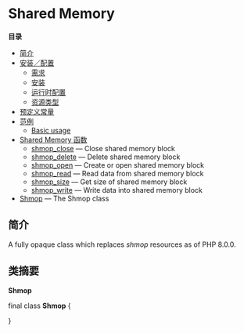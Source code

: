 Shared Memory
=============

**目录**

-   [简介](/intro/shmop.html)
-   [安装／配置](/shmop/setup.html)
    -   [需求](/shmop/setup.html#需求)
    -   [安装](/shmop/setup.html#安装)
    -   [运行时配置](/shmop/setup.html#运行时配置)
    -   [资源类型](/shmop/setup.html#资源类型)
-   [预定义常量](/shmop/constants.html)
-   [范例](/shmop/examples.html)
    -   [Basic usage](/shmop/examples.html#Basic%20usage)
-   [Shared Memory 函数](/ref/shmop.html)
    -   [shmop\_close](/ref/shmop.html#shmop_close) — Close shared
        memory block
    -   [shmop\_delete](/ref/shmop.html#shmop_delete) — Delete shared
        memory block
    -   [shmop\_open](/ref/shmop.html#shmop_open) — Create or open
        shared memory block
    -   [shmop\_read](/ref/shmop.html#shmop_read) — Read data from
        shared memory block
    -   [shmop\_size](/ref/shmop.html#shmop_size) — Get size of shared
        memory block
    -   [shmop\_write](/ref/shmop.html#shmop_write) — Write data into
        shared memory block
-   [Shmop](/class/shmop.html) — The Shmop class

简介
----

A fully opaque class which replaces *shmop* resources as of PHP 8.0.0.

类摘要
------

**Shmop**

<span class="ooclass"> <span class="modifier">final</span> class
**Shmop** </span> {

}
